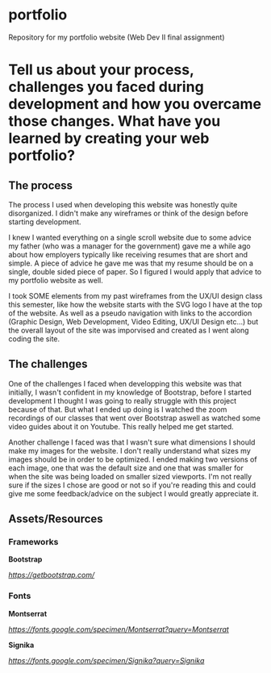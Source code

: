 # portfolio
Repository for my portfolio website (Web Dev II final assignment)

# **Tell us about your process, challenges you faced during development and how you overcame those changes. What have you learned by creating your web portfolio?**

## The process

The process I used when developing this website was honestly quite disorganized. I didn't make any wireframes or think of the design before starting development. 

I knew I wanted everything on a single scroll website due to some advice my father (who was a manager for the government) gave me a while ago about how employers typically like receiving resumes that are short and simple. A piece of advice he gave me was that my resume should be on a single, double sided piece of paper. So I figured I would apply that advice to my portfolio website as well. 

I took SOME elements from my past wireframes from the UX/UI design class this semester, like how the website starts with the SVG logo I have at the top of the website. As well as a pseudo navigation with links to the accordion (Graphic Design, Web Development, Video Editing, UX/UI Design etc...) but the overall layout of the site was imporvised and created as I went along coding the site.

## The challenges

One of the challenges I faced when developping this website was that initially, I wasn't confident in my knowledge of Bootstrap, before I started development I thought I was going to really struggle with this project because of that. But what I ended up doing is I watched the zoom recordings of our classes that went over Bootstrap aswell as watched some video guides about it on Youtube. This really helped me get started.

Another challenge I faced was that I wasn't sure what dimensions I should make my images for the website. I don't really understand what sizes my images should be in order to be optimized. I ended making two versions of each image, one that was the default size and one that was smaller for when the site was being loaded on smaller sized viewports. I'm not really sure if the sizes I chose are good or not so if you're reading this and could give me some feedback/advice on the subject I would greatly appreciate it.

## Assets/Resources


### Frameworks

**Bootstrap**

*https://getbootstrap.com/*

### Fonts

**Montserrat**

*https://fonts.google.com/specimen/Montserrat?query=Montserrat*

**Signika**

*https://fonts.google.com/specimen/Signika?query=Signika*



